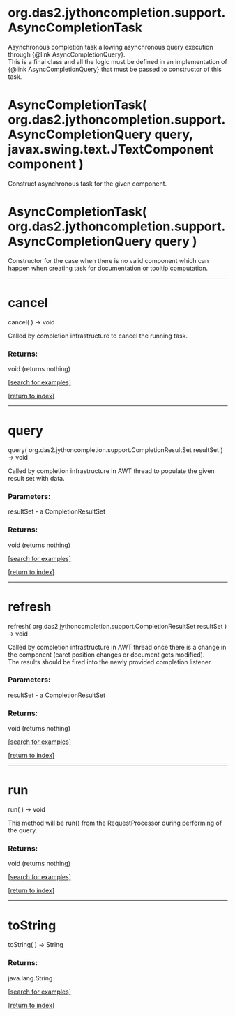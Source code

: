# org.das2.jythoncompletion.support.AsyncCompletionTask

Asynchronous completion task allowing asynchronous query execution
 through {@link AsyncCompletionQuery}.
 <br>
 This is a final class and all the logic must be defined
 in an implementation of {@link AsyncCompletionQuery} that must
 be passed to constructor of this task.

# AsyncCompletionTask( org.das2.jythoncompletion.support.AsyncCompletionQuery query, javax.swing.text.JTextComponent component )
Construct asynchronous task for the given component.

# AsyncCompletionTask( org.das2.jythoncompletion.support.AsyncCompletionQuery query )
Constructor for the case when there is no valid component
 which can happen when creating task for documentation or tooltip computation.

***
<a name="cancel"></a>
# cancel
cancel(  ) &rarr; void

Called by completion infrastructure to cancel the running task.

### Returns:
void (returns nothing)


<a href="https://github.com/autoplot/dev/search?q=cancel&unscoped_q=cancel">[search for examples]</a>

<a href="https://github.com/autoplot/documentation/blob/master/javadoc/index-all.md">[return to index]</a>

***
<a name="query"></a>
# query
query( org.das2.jythoncompletion.support.CompletionResultSet resultSet ) &rarr; void

Called by completion infrastructure in AWT thread to populate
 the given result set with data.

### Parameters:
resultSet - a CompletionResultSet

### Returns:
void (returns nothing)


<a href="https://github.com/autoplot/dev/search?q=query&unscoped_q=query">[search for examples]</a>

<a href="https://github.com/autoplot/documentation/blob/master/javadoc/index-all.md">[return to index]</a>

***
<a name="refresh"></a>
# refresh
refresh( org.das2.jythoncompletion.support.CompletionResultSet resultSet ) &rarr; void

Called by completion infrastructure in AWT thread once there
 is a change in the component (caret position changes or document
 gets modified).
 <br>
 The results should be fired into the newly provided completion listener.

### Parameters:
resultSet - a CompletionResultSet

### Returns:
void (returns nothing)


<a href="https://github.com/autoplot/dev/search?q=refresh&unscoped_q=refresh">[search for examples]</a>

<a href="https://github.com/autoplot/documentation/blob/master/javadoc/index-all.md">[return to index]</a>

***
<a name="run"></a>
# run
run(  ) &rarr; void

This method will be run() from the RequestProcessor during
 performing of the query.

### Returns:
void (returns nothing)


<a href="https://github.com/autoplot/dev/search?q=run&unscoped_q=run">[search for examples]</a>

<a href="https://github.com/autoplot/documentation/blob/master/javadoc/index-all.md">[return to index]</a>

***
<a name="toString"></a>
# toString
toString(  ) &rarr; String



### Returns:
java.lang.String


<a href="https://github.com/autoplot/dev/search?q=toString&unscoped_q=toString">[search for examples]</a>

<a href="https://github.com/autoplot/documentation/blob/master/javadoc/index-all.md">[return to index]</a>

